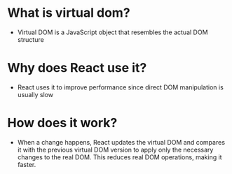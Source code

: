 # What is virtual dom?

- Virtual DOM is a JavaScript object that resembles the actual DOM structure

# Why does React use it?

- React uses it to improve performance since direct DOM manipulation is usually slow

# How does it work?

- When a change happens, React updates the virtual DOM and compares it with the previous virtual DOM version to apply only the necessary changes to the real DOM. This reduces real DOM operations, making it faster.
